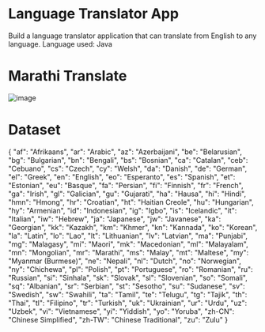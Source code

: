 # Language Translator App

Build a language translator application that can translate from English to any language.
Language used: Java

# Marathi Translate
![image](https://user-images.githubusercontent.com/89896505/231060102-23af1551-f054-41c8-baa3-f84dd8379ee6.png)

# Dataset

{
  "af": "Afrikaans", 
  "ar": "Arabic", 
  "az": "Azerbaijani", 
  "be": "Belarusian", 
  "bg": "Bulgarian", 
  "bn": "Bengali", 
  "bs": "Bosnian", 
  "ca": "Catalan", 
  "ceb": "Cebuano", 
  "cs": "Czech", 
  "cy": "Welsh", 
  "da": "Danish", 
  "de": "German", 
  "el": "Greek", 
  "en": "English", 
  "eo": "Esperanto", 
  "es": "Spanish", 
  "et": "Estonian", 
  "eu": "Basque", 
  "fa": "Persian", 
  "fi": "Finnish", 
  "fr": "French", 
  "ga": "Irish", 
  "gl": "Galician", 
  "gu": "Gujarati", 
  "ha": "Hausa", 
  "hi": "Hindi", 
  "hmn": "Hmong", 
  "hr": "Croatian", 
  "ht": "Haitian Creole", 
  "hu": "Hungarian", 
  "hy": "Armenian", 
  "id": "Indonesian", 
  "ig": "Igbo", 
  "is": "Icelandic", 
  "it": "Italian", 
  "iw": "Hebrew", 
  "ja": "Japanese", 
  "jw": "Javanese", 
  "ka": "Georgian", 
  "kk": "Kazakh", 
  "km": "Khmer", 
  "kn": "Kannada", 
  "ko": "Korean", 
  "la": "Latin", 
  "lo": "Lao", 
  "lt": "Lithuanian", 
  "lv": "Latvian", 
  "ma": "Punjabi", 
  "mg": "Malagasy", 
  "mi": "Maori", 
  "mk": "Macedonian", 
  "ml": "Malayalam", 
  "mn": "Mongolian", 
  "mr": "Marathi", 
  "ms": "Malay", 
  "mt": "Maltese", 
  "my": "Myanmar (Burmese)", 
  "ne": "Nepali", 
  "nl": "Dutch", 
  "no": "Norwegian", 
  "ny": "Chichewa", 
  "pl": "Polish", 
  "pt": "Portuguese", 
  "ro": "Romanian", 
  "ru": "Russian", 
  "si": "Sinhala", 
  "sk": "Slovak", 
  "sl": "Slovenian", 
  "so": "Somali", 
  "sq": "Albanian", 
  "sr": "Serbian", 
  "st": "Sesotho", 
  "su": "Sudanese", 
  "sv": "Swedish", 
  "sw": "Swahili", 
  "ta": "Tamil", 
  "te": "Telugu", 
  "tg": "Tajik", 
  "th": "Thai", 
  "tl": "Filipino", 
  "tr": "Turkish", 
  "uk": "Ukrainian", 
  "ur": "Urdu", 
  "uz": "Uzbek", 
  "vi": "Vietnamese", 
  "yi": "Yiddish", 
  "yo": "Yoruba", 
  "zh-CN": "Chinese Simplified", 
  "zh-TW": "Chinese Traditional", 
  "zu": "Zulu"
}

